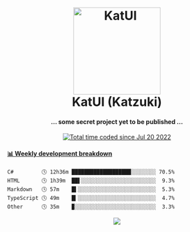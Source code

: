 <h1 align="center">
  <img src="https://kokecacao.me/static/img/katzuki.png" alt="KatUI" width="200">
  <br>KatUI (Katzuki)<br>
</h1>

<h4 align="center">... some secret project yet to be published ...</h4>

<p align="center">
  <a href="https://wakatime.com/@5d39136d-911d-4ceb-9dae-178d9dbef0cd"><img src="https://wakatime.com/badge/user/5d39136d-911d-4ceb-9dae-178d9dbef0cd.svg" alt="Total time coded since Jul 20 2022" /></a>
</p>

<!-- waka-box start -->
#### <a href="https://gist.github.com/5db7183a9e07f1193716cb2b94e5d0e1" target="_blank">📊 Weekly development breakdown</a>
```text
C#         🕓 12h36m ███████████████████░░░░░░░░ 70.5%
HTML       🕓 1h39m  ██▌░░░░░░░░░░░░░░░░░░░░░░░░  9.3%
Markdown   🕓 57m    █▍░░░░░░░░░░░░░░░░░░░░░░░░░  5.3%
TypeScript 🕓 49m    █▎░░░░░░░░░░░░░░░░░░░░░░░░░  4.7%
Other      🕓 35m    ▉░░░░░░░░░░░░░░░░░░░░░░░░░░  3.3%
```
<!-- Powered by https://github.com/YouEclipse/waka-box-go . -->
<!-- waka-box end -->

<p align="center">
  <img src="https://count.getloli.com/get/@:koke_cacao?theme=rule34">
</p>
